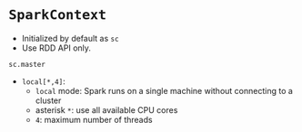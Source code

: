 # `SparkContext`
- Initialized by default as `sc`
- Use RDD API only.

`sc.master`
- `local[*,4]`: 
  - `local` mode: Spark runs on a single machine without connecting to a cluster
  - asterisk `*`: use all available CPU cores
  - `4`: maximum number of threads